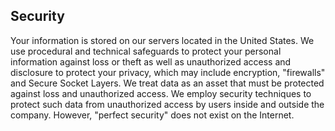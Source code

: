 ## Security 
Your information is stored on our servers located in the United States. We use procedural and technical safeguards to protect your personal information against loss or theft as well as unauthorized access and disclosure to protect your privacy, which may include encryption, "firewalls" and Secure Socket Layers. We treat data as an asset that must be protected against loss and unauthorized access. We employ security techniques to protect such data from unauthorized access by users inside and outside the company. However, "perfect security" does not exist on the Internet.
